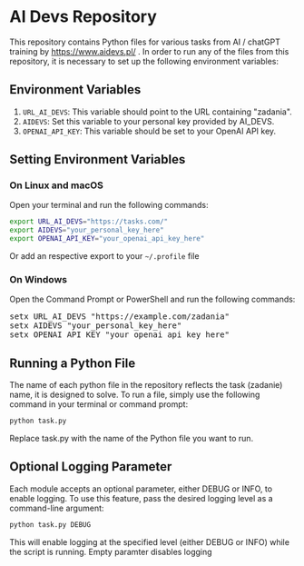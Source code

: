 # AI Devs Repository

This repository contains Python files for various tasks from AI / chatGPT training by https://www.aidevs.pl/ . In order to run any of the files from this repository, it is necessary to set up the following environment variables:

## Environment Variables

1. `URL_AI_DEVS`: This variable should point to the URL containing "zadania".
2. `AIDEVS`: Set this variable to your personal key provided by AI_DEVS.
3. `OPENAI_API_KEY`: This variable should be set to your OpenAI API key.

## Setting Environment Variables

### On Linux and macOS

Open your terminal and run the following commands:

```bash
export URL_AI_DEVS="https://tasks.com/"
export AIDEVS="your_personal_key_here"
export OPENAI_API_KEY="your_openai_api_key_here"
```

Or add an respective export to your ```~/.profile``` file


### On Windows

Open the Command Prompt or PowerShell and run the following commands:

<pre>
setx URL_AI_DEVS "https://example.com/zadania"
setx AIDEVS "your_personal_key_here"
setx OPENAI_API_KEY "your_openai_api_key_here"
</pre>

## Running a Python File
The name of each python file in the repository reflects the task (zadanie) name, it is designed to solve. To run a file, simply use the following command in your terminal or command prompt:

```bash
python task.py
```

Replace task.py with the name of the Python file you want to run.


## Optional Logging Parameter

Each module accepts an optional parameter, either DEBUG or INFO, to enable logging. To use this feature, pass the desired logging level as a command-line argument:

```bash
python task.py DEBUG
```

This will enable logging at the specified level (either DEBUG or INFO) while the script is running.
Empty paramter disables logging 